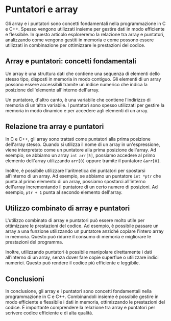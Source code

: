 # Puntatori e array

Gli array e i puntatori sono concetti fondamentali nella programmazione in C e C++. Spesso vengono utilizzati insieme per gestire dati in modo efficiente e flessibile. In questo articolo esploreremo la relazione tra array e puntatori, analizzando come vengono gestiti in memoria e come possono essere utilizzati in combinazione per ottimizzare le prestazioni del codice.

## Array e puntatori: concetti fondamentali

Un array è una struttura dati che contiene una sequenza di elementi dello stesso tipo, disposti in memoria in modo contiguo. Gli elementi di un array possono essere accessibili tramite un indice numerico che indica la posizione dell'elemento all'interno dell'array.

Un puntatore, d'altro canto, è una variabile che contiene l'indirizzo di memoria di un'altra variabile. I puntatori sono spesso utilizzati per gestire la memoria in modo dinamico e per accedere agli elementi di un array.

## Relazione tra array e puntatori

In C e C++, gli array sono trattati come puntatori alla prima posizione dell'array stesso. Quando si utilizza il nome di un array in un'espressione, viene interpretato come un puntatore alla prima posizione dell'array. Ad esempio, se abbiamo un array `int arr[5]`, possiamo accedere al primo elemento dell'array utilizzando `arr[0]` oppure tramite il puntatore `&arr[0]`.

Inoltre, è possibile utilizzare l'aritmetica dei puntatori per spostarsi all'interno di un array. Ad esempio, se abbiamo un puntatore `int *ptr` che punta al primo elemento di un array, possiamo spostarci all'interno dell'array incrementando il puntatore di un certo numero di posizioni. Ad esempio, `ptr + 1` punta al secondo elemento dell'array.

## Utilizzo combinato di array e puntatori

L'utilizzo combinato di array e puntatori può essere molto utile per ottimizzare le prestazioni del codice. Ad esempio, è possibile passare un array a una funzione utilizzando un puntatore anziché copiare l'intero array in memoria. Questo può ridurre il consumo di memoria e migliorare le prestazioni del programma.

Inoltre, utilizzando puntatori è possibile manipolare direttamente i dati all'interno di un array, senza dover fare copie superflue o utilizzare indici numerici. Questo può rendere il codice più efficiente e leggibile.

## Conclusioni

In conclusione, gli array e i puntatori sono concetti fondamentali nella programmazione in C e C++. Combinandoli insieme è possibile gestire in modo efficiente e flessibile i dati in memoria, ottimizzando le prestazioni del codice. È importante comprendere la relazione tra array e puntatori per scrivere codice efficiente e di alta qualità.